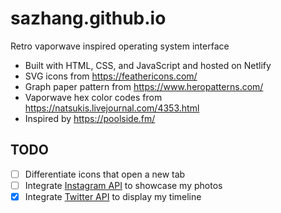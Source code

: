 # sazhang.github.io
Retro vaporwave inspired operating system interface

* Built with HTML, CSS, and JavaScript and hosted on Netlify
* SVG icons from https://feathericons.com/
* Graph paper pattern from https://www.heropatterns.com/
* Vaporwave hex color codes from https://natsukis.livejournal.com/4353.html
* Inspired by https://poolside.fm/

## TODO
- [ ] Differentiate icons that open a new tab
- [ ] Integrate [Instagram API](https://developers.facebook.com/docs/instagram-basic-display-api) to showcase my photos
- [x] Integrate [Twitter API](https://developer.twitter.com/en/docs/twitter-for-websites/timelines/overview) to display my timeline
